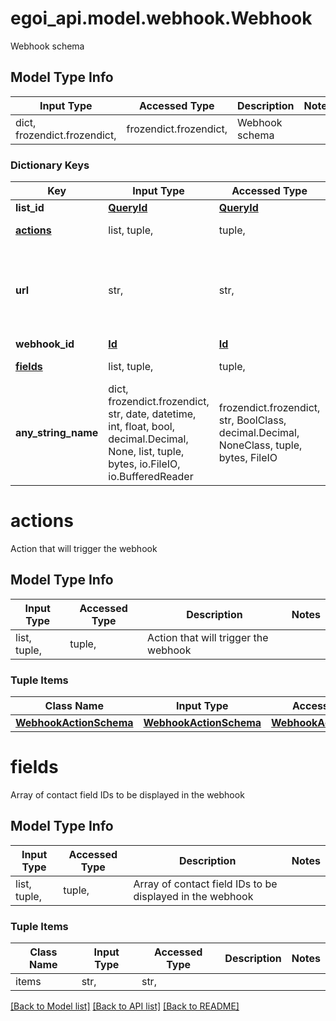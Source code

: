 # egoi_api.model.webhook.Webhook

Webhook schema

## Model Type Info
Input Type | Accessed Type | Description | Notes
------------ | ------------- | ------------- | -------------
dict, frozendict.frozendict,  | frozendict.frozendict,  | Webhook schema | 

### Dictionary Keys
Key | Input Type | Accessed Type | Description | Notes
------------ | ------------- | ------------- | ------------- | -------------
**list_id** | [**QueryId**](QueryId.md) | [**QueryId**](QueryId.md) |  | 
**[actions](#actions)** | list, tuple,  | tuple,  | Action that will trigger the webhook | 
**url** | str,  | str,  | Url to send the webhook &lt;a href&#x3D;&#x27;/usecases/webhooks/&#x27; target&#x3D;&#x27;_blank&#x27;&gt;[Go to webhooks documentation]&lt;/a&gt;:  *       Note: Only &#x27;http&#x27; or &#x27;https&#x27; protocols are supported. | 
**webhook_id** | [**Id**](Id.md) | [**Id**](Id.md) |  | [optional] 
**[fields](#fields)** | list, tuple,  | tuple,  | Array of contact field IDs to be displayed in the webhook | [optional] 
**any_string_name** | dict, frozendict.frozendict, str, date, datetime, int, float, bool, decimal.Decimal, None, list, tuple, bytes, io.FileIO, io.BufferedReader | frozendict.frozendict, str, BoolClass, decimal.Decimal, NoneClass, tuple, bytes, FileIO | any string name can be used but the value must be the correct type | [optional]

# actions

Action that will trigger the webhook

## Model Type Info
Input Type | Accessed Type | Description | Notes
------------ | ------------- | ------------- | -------------
list, tuple,  | tuple,  | Action that will trigger the webhook | 

### Tuple Items
Class Name | Input Type | Accessed Type | Description | Notes
------------- | ------------- | ------------- | ------------- | -------------
[**WebhookActionSchema**](WebhookActionSchema.md) | [**WebhookActionSchema**](WebhookActionSchema.md) | [**WebhookActionSchema**](WebhookActionSchema.md) |  | 

# fields

Array of contact field IDs to be displayed in the webhook

## Model Type Info
Input Type | Accessed Type | Description | Notes
------------ | ------------- | ------------- | -------------
list, tuple,  | tuple,  | Array of contact field IDs to be displayed in the webhook | 

### Tuple Items
Class Name | Input Type | Accessed Type | Description | Notes
------------- | ------------- | ------------- | ------------- | -------------
items | str,  | str,  |  | 

[[Back to Model list]](../../README.md#documentation-for-models) [[Back to API list]](../../README.md#documentation-for-api-endpoints) [[Back to README]](../../README.md)

